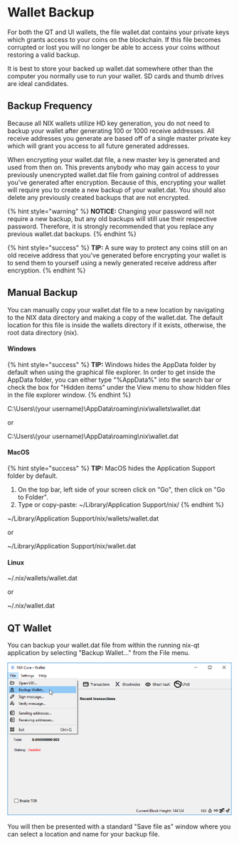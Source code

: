 # Wallet Backup

For both the QT and UI wallets, the file wallet.dat contains your private keys which grants access to your coins on the blockchain. If this file becomes corrupted or lost you will no longer be able to access your coins without restoring a valid backup.

It is best to store your backed up wallet.dat somewhere other than the computer you normally use to run your wallet. SD cards and thumb drives are ideal candidates.

## Backup Frequency

Because all NIX wallets utilize HD key generation, you do not need to backup your wallet after generating 100 or 1000 receive addresses. All receive addresses you generate are based off of a single master private key which will grant you access to all future generated addresses.

When encrypting your wallet.dat file, a new master key is generated and used from then on. This prevents anybody who may gain access to your previously unencrypted wallet.dat file from gaining control of addresses you've generated after encryption. Because of this, encrypting your wallet will require you to create a new backup of your wallet.dat. You should also delete any previously created backups that are not encrypted.

{% hint style="warning" %}
**NOTICE:** Changing your password will not require a new backup, but any old backups will still use their respective password. Therefore, it is strongly recommended that you replace any previous wallet.dat backups.
{% endhint %}

{% hint style="success" %}
**TIP:** A sure way to protect any coins still on an old receive address that you've generated before encrypting your wallet is to send them to yourself using a newly generated receive address after encryption.
{% endhint %}

## Manual Backup

You can manually copy your wallet.dat file to a new location by navigating to the NIX data directory and making a copy of the wallet.dat. The default location for this file is inside the wallets directory if it exists, otherwise, the root data directory \(nix\).

#### Windows

{% hint style="success" %}
**TIP:** Windows hides the AppData folder by default when using the graphical file explorer. In order to get inside the AppData folder, you can either type "%AppData%" into the search bar or check the box for "Hidden items" under the View menu to show hidden files in the file explorer window.
{% endhint %}

C:\Users\\(your username\)\AppData\roaming\nix\wallets\wallet.dat

or

C:\Users\\(your username\)\AppData\roaming\nix\wallet.dat

#### MacOS

{% hint style="success" %}
**TIP:** MacOS hides the Application Support folder by default.  
1. On the top bar, left side of your screen click on "Go", then click on "Go to Folder".  
2. Type or copy-paste: ~/Library/Application Support/nix/
{% endhint %}

~/Library/Application Support/nix/wallets/wallet.dat

or

~/Library/Application Support/nix/wallet.dat

#### Linux

~/.nix/wallets/wallet.dat

or

~/.nix/wallet.dat

## QT Wallet

You can backup your wallet.dat file from within the running nix-qt application by selecting "Backup Wallet..." from the File menu.

![Select &quot;Backup Wallet...&quot; from the File menu](../../.gitbook/assets/qt-backupmenu.png)

You will then be presented with a standard "Save file as" window where you can select a location and name for your backup file.



